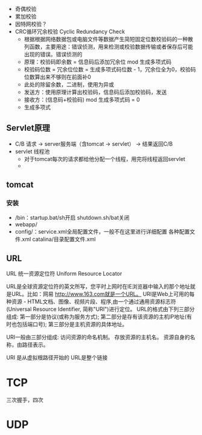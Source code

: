 
- 奇偶校验
- 累加校验
- 因特网校验？
- CRC循环冗余校验 Cyclic Redundancy Check
  - 根据根据网络数据包或电脑文件等数据产生简短固定位数校验码的一种散列函数，主要用途：错误侦测，用来检测或校验数据传输或者保存后可能出现的错误。错误侦测的
  - 原理：校验码即余数 = 信息码后添加冗余位 mod 生成多项式码
  - 校验码位数 = 冗余位位数 = 生成多项式码位数 - 1，冗余位全为0，校验码位数算出来不够则在前面补0
  - 此处的除留余数，二进制，使用为异或
  - 发送方：使用原理计算出校验码，信息码后添加校验码，发送
  - 接收方：(信息码+校验码) mod 生成多项式码 = 0
  - 生成多项式

## Servlet原理
- C/B 请求 → server服务端（含tomcat → servlet） → 结果返回C/B
- servlet 线程池
  - 对于tomcat每次的请求都给他分配一个线程，用完将线程返回servlet
  -

## tomcat
### 安装
- /bin：startup.bat/sh开启 shutdown.sh/bat关闭
- webapp/
- config/：service.xml全局配置文件，一般不在这里进行详细配置 各种配置文件.xml catalina/目录配置文件.xml

## URL
URL 统一资源定位符 Uniform Resource Locator

URL是全球资源定位符的英文所写，您平时上网时在IE浏览器中输入的那个地址就是URL。比如：网易 http://www.163.com就是一个URL。
URI是Web上可用的每种资源 - HTML文档、图像、视频片段、程序,由一个通过通用资源标志符(Universal Resource Identifier, 简称"URI")进行定位。 
URL的格式由下列三部分组成: 
第一部分是协议(或称为服务方式);
第二部分是存有该资源的主机IP地址(有时也包括端口号);
第三部分是主机资源的具体地址。

URI一般由三部分组成: 
访问资源的命名机制。
存放资源的主机名。
资源自身的名称，由路径表示。

URI 是从虚拟根路径开始的
URL是整个链接

# TCP
三次握手，四次

# UDP

